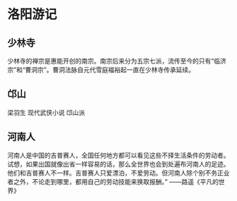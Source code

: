 # 洛阳游记


## 少林寺

少林寺的禅宗是惠能开创的南宗。南宗后来分为五宗七派，流传至今的只有“临济宗”和“曹洞宗”。曹洞法脉自元代雪庭福裕起一直在少林寺传承延续。

## 邙山

梁羽生 现代武侠小说 邙山派

## 河南人

河南人是中国的吉普赛人，全国任何地方都可以看见这些不择生活条件的劳动者。试想，如果出国就像出省一样容易的话，那么全世界也会到处遍布河南人的足迹。他们和吉普赛人不一样。吉普赛人只爱漂泊，不爱劳动。但河南人除个别不务正业者之外，不论走到哪里，都用自己的劳动技能来换取报酬。”
——路遥《平凡的世界》
